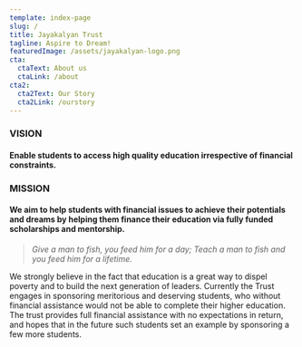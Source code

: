```yaml
---
template: index-page
slug: /
title: Jayakalyan Trust
tagline: Aspire to Dream!
featuredImage: /assets/jayakalyan-logo.png
cta:
  ctaText: About us
  ctaLink: /about
cta2:
  cta2Text: Our Story
  cta2Link: /ourstory
---
```

### **VISION**

#### Enable students to access high quality education irrespective of financial constraints.

### MISSION

#### We aim to help students with financial issues to achieve their potentials and dreams by helping them finance their education via fully funded scholarships and mentorship.

> *Give a man to fish, you feed him for a day; Teach a man to fish and you feed him for a lifetime.* 

We strongly believe in the fact that education is a great way to dispel poverty and to build the next generation of leaders. Currently the Trust engages in sponsoring meritorious and deserving students, who without financial assistance would not be able to complete their higher education. The trust provides full financial assistance with no expectations in return, and hopes that in the future such students set an example by sponsoring a few more students.
